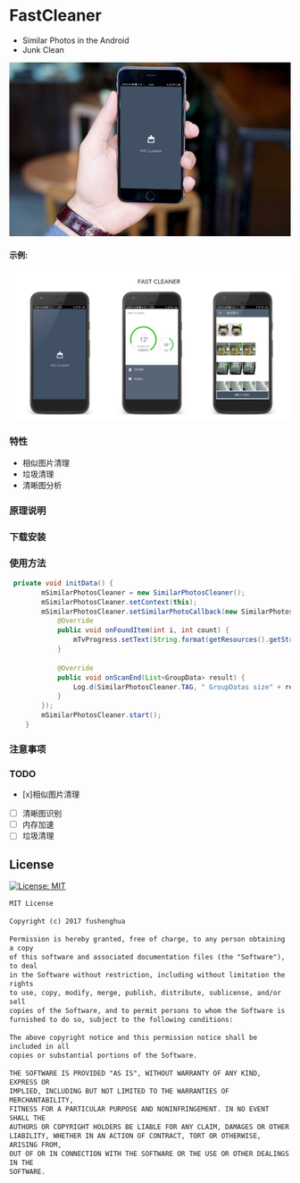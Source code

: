 # FastCleaner

* Similar Photos in the Android
* Junk Clean

![](https://raw.githubusercontent.com/fushenghua/FastCleaner/d6b3c6c1f813853e8ea576a5a1f4b9e5a62ef41f/img/fastcleanerPhone.png)

#### 示例:

![](https://raw.githubusercontent.com/fushenghua/FastCleaner/d6b3c6c1f813853e8ea576a5a1f4b9e5a62ef41f/img/fastcleaner.jpg)

### 特性

 * 相似图片清理
 * 垃圾清理
 * 清晰图分析
 
### 原理说明



### 下载安装

### 使用方法


``` java
 private void initData() {
        mSimilarPhotosCleaner = new SimilarPhotosCleaner();
        mSimilarPhotosCleaner.setContext(this);
        mSimilarPhotosCleaner.setSimilarPhotoCallback(new SimilarPhotosCleaner.SimilarCallback() {
            @Override
            public void onFoundItem(int i, int count) {
                mTvProgress.setText(String.format(getResources().getString(R.string.similar_photos_search_txt), i, count));
            }

            @Override
            public void onScanEnd(List<GroupData> result) {
                Log.d(SimilarPhotosCleaner.TAG, " GroupDatas size" + result.size());
            }
        });
        mSimilarPhotosCleaner.start();
    }
```

### 注意事项

### TODO

 * [x]相似图片清理
 * [ ] 清晰图识别
 * [ ] 内存加速
 * [ ] 垃圾清理

## License
[![License: MIT](https://img.shields.io/badge/License-MIT-yellow.svg)](https://opensource.org/licenses/MIT)


```
MIT License

Copyright (c) 2017 fushenghua

Permission is hereby granted, free of charge, to any person obtaining a copy
of this software and associated documentation files (the "Software"), to deal
in the Software without restriction, including without limitation the rights
to use, copy, modify, merge, publish, distribute, sublicense, and/or sell
copies of the Software, and to permit persons to whom the Software is
furnished to do so, subject to the following conditions:

The above copyright notice and this permission notice shall be included in all
copies or substantial portions of the Software.

THE SOFTWARE IS PROVIDED "AS IS", WITHOUT WARRANTY OF ANY KIND, EXPRESS OR
IMPLIED, INCLUDING BUT NOT LIMITED TO THE WARRANTIES OF MERCHANTABILITY,
FITNESS FOR A PARTICULAR PURPOSE AND NONINFRINGEMENT. IN NO EVENT SHALL THE
AUTHORS OR COPYRIGHT HOLDERS BE LIABLE FOR ANY CLAIM, DAMAGES OR OTHER
LIABILITY, WHETHER IN AN ACTION OF CONTRACT, TORT OR OTHERWISE, ARISING FROM,
OUT OF OR IN CONNECTION WITH THE SOFTWARE OR THE USE OR OTHER DEALINGS IN THE
SOFTWARE.
```


